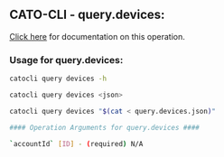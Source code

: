 
## CATO-CLI - query.devices:
[Click here](https://api.catonetworks.com/documentation/#query-query.devices) for documentation on this operation.

### Usage for query.devices:

```bash
catocli query devices -h

catocli query devices <json>

catocli query devices "$(cat < query.devices.json)"

#### Operation Arguments for query.devices ####

`accountId` [ID] - (required) N/A    
